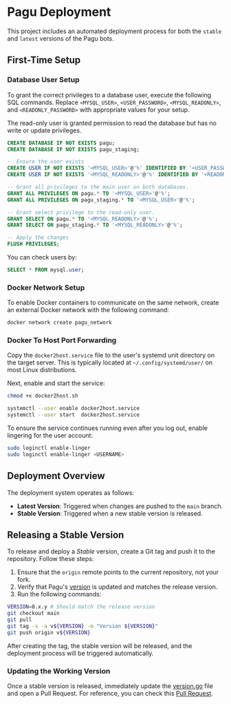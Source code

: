 # Pagu Deployment

This project includes an automated deployment process for both the `stable` and `latest` versions of the Pagu bots.

## First-Time Setup

### Database User Setup

To grant the correct privileges to a database user, execute the following SQL commands.
Replace `<MYSQL_USER>`, `<USER_PASSWORD>`, `<MYSQL_READONLY>`, and `<READONLY_PASSWORD>`
with appropriate values for your setup.

The read-only user is granted permission to read the database but has no write or update privileges.

```sql
CREATE DATABASE IF NOT EXISTS pagu;
CREATE DATABASE IF NOT EXISTS pagu_staging;

-- Ensure the user exists
CREATE USER IF NOT EXISTS '<MYSQL_USER>'@'%' IDENTIFIED BY '<USER_PASSWORD>';
CREATE USER IF NOT EXISTS '<MYSQL_READONLY>'@'%' IDENTIFIED BY '<READONLY_PASSWORD>';

-- Grant all privileges to the main user on both databases.
GRANT ALL PRIVILEGES ON pagu.* TO '<MYSQL_USER>'@'%';
GRANT ALL PRIVILEGES ON pagu_staging.* TO '<MYSQL_USER>'@'%';

-- Grant select privilege to the read-only user.
GRANT SELECT ON pagu.* TO '<MYSQL_READONLY>'@'%';
GRANT SELECT ON pagu_staging.* TO '<MYSQL_READONLY>'@'%';

-- Apply the changes
FLUSH PRIVILEGES;
```

You can check users by:

```sql
SELECT * FROM mysql.user;
```

### Docker Network Setup

To enable Docker containers to communicate on the same network,
create an external Docker network with the following command:

```bash
docker network create pagu_network
```

### Docker To Host Port Forwarding

Copy the `docker2host.service` file to the user's systemd unit directory on the target server.
This is typically located at `~/.config/systemd/user/` on most Linux distributions.

Next, enable and start the service:

```bash
chmod +x docker2host.sh

systemctl --user enable docker2host.service
systemctl --user start  docker2host.service
```

To ensure the service continues running even after you log out, enable lingering for the user account:

```bash
sudo loginctl enable-linger
sudo loginctl enable-linger <USERNAME>
```

## Deployment Overview

The deployment system operates as follows:

- **Latest Version**: Triggered when changes are pushed to the `main` branch.
- **Stable Version**: Triggered when a new stable version is released.

## Releasing a Stable Version

To release and deploy a *Stable* version, create a Git tag and push it to the repository. Follow these steps:

1. Ensure that the `origin` remote points to the current repository, not your fork.
2. Verify that Pagu's [version](../internal/version/version.go) is updated and matches the release version.
3. Run the following commands:

```bash
VERSION=0.x.y # Should match the release version
git checkout main
git pull
git tag -s -a v${VERSION} -m "Version ${VERSION}"
git push origin v${VERSION}
```

After creating the tag, the stable version will be released, and the deployment process will be triggered automatically.

### Updating the Working Version

Once a stable version is released, immediately update the [version.go](../internal/version/version.go) file and open a Pull Request.
For reference, you can check this [Pull Request](https://github.com/pagu-project/pagu/pull/215).

